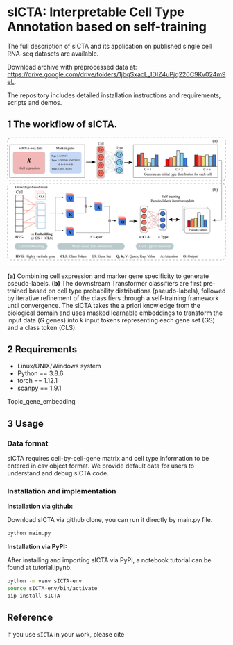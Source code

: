 # sICTA: Interpretable Cell Type Annotation based on self-training

The full description of sICTA and its application on published single cell RNA-seq datasets are available.

Download archive with preprocessed data at: https://drive.google.com/drive/folders/1jbqSxacL_IDIZ4uPjq220C9Kv024m9eL.

The repository includes detailed installation instructions and requirements, scripts and demos.


## 1 The workflow of sICTA.

![](https://github.com/nbnbhwyy/sICTA/raw/main/Flow.jpg)

**(a)** Combining cell expression and marker gene specificity to generate pseudo-labels. **(b)**  The downstream Transformer classifiers are first pre-trained based on cell type probability distributions (pseudo-labels), followed by iterative refinement of the classifiers through a self-training framework until convergence. The sICTA takes the a priori knowledge from the biological domain and uses masked learnable embeddings to transform the input data ($G$ genes) into $k$ input tokens representing each gene set (GS) and a class token (CLS).
## 2 Requirements

+ Linux/UNIX/Windows system
+ Python == 3.8.6
+ torch == 1.12.1
+ scanpy == 1.9.1

Topic_gene_embedding

## 3 Usage

### Data format

sICTA requires cell-by-cell-gene matrix and cell type information to be entered in csv object format.
We provide default data for users to understand and debug sICTA code.

### Installation and implementation

**Installation via github:**

Download sICTA via github clone, you can run it directly by main.py file.
```bash
python main.py
```

**Installation via PyPI:**

After installing and importing sICTA via PyPI, a notebook tutorial can be found at tutorial.ipynb.
```bash
python -m venv sICTA-env
source sICTA-env/bin/activate 
pip install sICTA
```

## Reference

If you use `sICTA` in your work, please cite